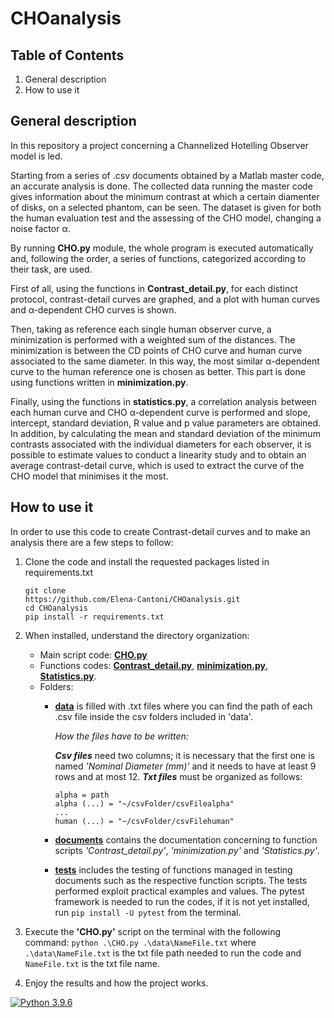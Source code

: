 
# CHOanalysis

## Table of Contents
1. General description
2. How to use it

## General description
In this repository a project concerning a Channelized Hotelling Observer model is led.

Starting from a series of .csv documents obtained by a Matlab master code, an accurate analysis is done.
The collected data running the master code gives information about the minimum contrast at which a certain diamenter of disks, on a selected phantom, can be seen. The dataset is given for both the human evaluation test and the assessing of the CHO model, changing a noise factor &alpha;.

By running **CHO.py** module, the whole program is executed automatically and, following the order, a series of functions, categorized according to their task, are used.

First of all, using the functions in **Contrast_detail.py**, for each distinct protocol, contrast-detail curves are graphed, and a plot with human curves and &alpha;-dependent CHO curves is shown.

Then,  taking as reference each single human observer curve, a minimization is performed with a weighted sum of the distances. The minimization is between the CD points of CHO curve and human curve associated to the same diameter.
In this way, the most similar &alpha;-dependent curve to the human reference one is chosen as better. This part is done using functions written in **minimization.py**.

Finally, using the functions in **statistics.py**, a correlation analysis between each human curve and CHO &alpha;-dependent curve is performed and slope, intercept, standard deviation, R value and p value  parameters are obtained.
In addition, by calculating the mean and standard deviation of the minimum contrasts associated with the individual diameters for each observer, it is possible to estimate values to conduct a linearity study and  to obtain an average contrast-detail curve, which is used to extract the curve of the CHO model that minimises it the most. 

## How to use it
In order to use this code to create Contrast-detail curves and to make an analysis there are a few steps to follow:

 1. Clone the code and install the requested packages listed in requirements.txt
	 ```
	git clone 
	https://github.com/Elena-Cantoni/CHOanalysis.git
	cd CHOanalysis
	pip install -r requirements.txt
	```
	
 2. When installed, understand the directory organization:
 
	 - Main script code: [**CHO.py**](https://github.com/Elena-Cantoni/CHOanalysis/blob/main/CHO.py)
	 - Functions codes: [**Contrast_detail.py**](https://github.com/Elena-Cantoni/CHOanalysis/blob/main/Contrast_detail.py), [**minimization.py**](https://github.com/Elena-Cantoni/CHOanalysis/blob/main/minimization.py), [**Statistics.py**](https://github.com/Elena-Cantoni/CHOanalysis/blob/main/Statistics.py).
	 - Folders: 
		- [**data**](https://github.com/Elena-Cantoni/CHOanalysis/tree/main/data) is filled with .txt files where you can find the path of each .csv file inside the csv folders included in 'data'. 
		
			*How the files have to be written:*

			***Csv files*** need two columns; it is necessary that the first one is named *'Nominal Diameter (mm)'* and it needs to have at least 9 rows and at most 12. 
			***Txt files*** must be organized as follows:
			```
			alpha = path
			alpha (...) = "~/csvFolder/csvFilealpha"
			...
			human (...) = "~/csvFolder/csvFilehuman"
			```
		- [**documents**](https://github.com/Elena-Cantoni/CHOanalysis/tree/main/documents) contains the documentation concerning to function scripts  *'Contrast_detail.py'*, *'minimization.py'* and  *'Statistics.py'*.
		- [**tests**](https://github.com/Elena-Cantoni/CHOanalysis/tree/main/tests)  includes the testing of functions managed in testing documents such as the respective function scripts. The tests performed exploit practical examples and values.
The pytest framework is needed to run the codes, if it is not yet installed, run ``pip install -U pytest`` from the terminal.
	
 3. Execute the **'CHO.py'** script on the terminal with the following command:
 ```python .\CHO.py .\data\NameFile.txt```
 where `.\data\NameFile.txt` is the txt file path needed to run the code and `NameFile.txt` is the txt file name.

	 

	 
4. Enjoy the results and how the project works.

[![Python 3.9.6](https://img.shields.io/badge/python-3.9.6-blue.svg)](https://www.python.org/downloads/release/python-396/)	 

	